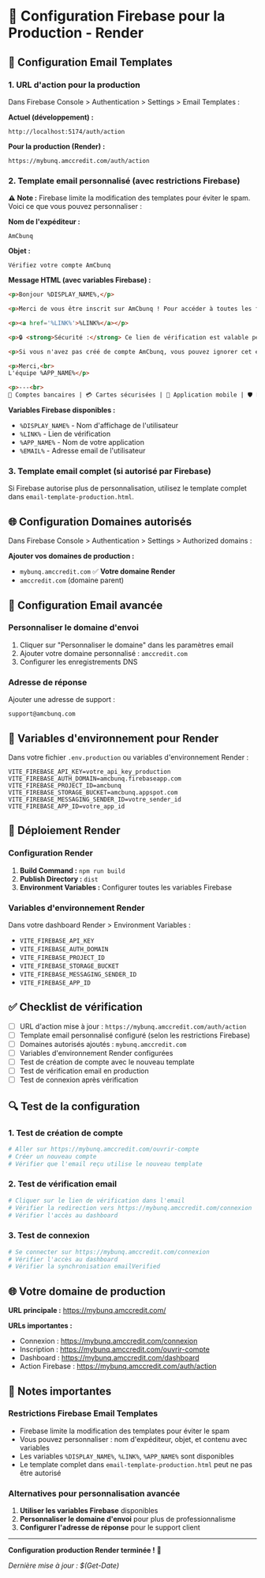 # 🚀 **Configuration Firebase pour la Production - Render**

## **📧 Configuration Email Templates**

### **1. URL d'action pour la production**

Dans Firebase Console > Authentication > Settings > Email Templates :

**Actuel (développement) :**
```
http://localhost:5174/auth/action
```

**Pour la production (Render) :**
```
https://mybunq.amccredit.com/auth/action
```

### **2. Template email personnalisé (avec restrictions Firebase)**

**⚠️ Note :** Firebase limite la modification des templates pour éviter le spam. Voici ce que vous pouvez personnaliser :

**Nom de l'expéditeur :**
```
AmCbunq
```

**Objet :**
```
Vérifiez votre compte AmCbunq
```

**Message HTML (avec variables Firebase) :**
```html
<p>Bonjour %DISPLAY_NAME%,</p>

<p>Merci de vous être inscrit sur AmCbunq ! Pour accéder à toutes les fonctionnalités de votre compte bancaire en ligne, veuillez confirmer votre adresse email en cliquant sur le lien ci-dessous.</p>

<p><a href='%LINK%'>%LINK%</a></p>

<p>🔒 <strong>Sécurité :</strong> Ce lien de vérification est valable pendant 24 heures.</p>

<p>Si vous n'avez pas créé de compte AmCbunq, vous pouvez ignorer cet email en toute sécurité.</p>

<p>Merci,<br>
L'équipe %APP_NAME%</p>

<p>---<br>
🏦 Comptes bancaires | 💳 Cartes sécurisées | 📱 Application mobile | 🛡️ Protection avancée</p>
```

**Variables Firebase disponibles :**
- `%DISPLAY_NAME%` - Nom d'affichage de l'utilisateur
- `%LINK%` - Lien de vérification
- `%APP_NAME%` - Nom de votre application
- `%EMAIL%` - Adresse email de l'utilisateur

### **3. Template email complet (si autorisé par Firebase)**

Si Firebase autorise plus de personnalisation, utilisez le template complet dans `email-template-production.html`.

## **🌐 Configuration Domaines autorisés**

Dans Firebase Console > Authentication > Settings > Authorized domains :

**Ajouter vos domaines de production :**
- `mybunq.amccredit.com` ✅ **Votre domaine Render**
- `amccredit.com` (domaine parent)

## **📧 Configuration Email avancée**

### **Personnaliser le domaine d'envoi**

1. Cliquer sur "Personnaliser le domaine" dans les paramètres email
2. Ajouter votre domaine personnalisé : `amccredit.com`
3. Configurer les enregistrements DNS

### **Adresse de réponse**

Ajouter une adresse de support :
```
support@amcbunq.com
```

## **🔧 Variables d'environnement pour Render**

Dans votre fichier `.env.production` ou variables d'environnement Render :

```env
VITE_FIREBASE_API_KEY=votre_api_key_production
VITE_FIREBASE_AUTH_DOMAIN=amcbunq.firebaseapp.com
VITE_FIREBASE_PROJECT_ID=amcbunq
VITE_FIREBASE_STORAGE_BUCKET=amcbunq.appspot.com
VITE_FIREBASE_MESSAGING_SENDER_ID=votre_sender_id
VITE_FIREBASE_APP_ID=votre_app_id
```

## **🚀 Déploiement Render**

### **Configuration Render**
1. **Build Command :** `npm run build`
2. **Publish Directory :** `dist`
3. **Environment Variables :** Configurer toutes les variables Firebase

### **Variables d'environnement Render**
Dans votre dashboard Render > Environment Variables :
- `VITE_FIREBASE_API_KEY`
- `VITE_FIREBASE_AUTH_DOMAIN`
- `VITE_FIREBASE_PROJECT_ID`
- `VITE_FIREBASE_STORAGE_BUCKET`
- `VITE_FIREBASE_MESSAGING_SENDER_ID`
- `VITE_FIREBASE_APP_ID`

## **✅ Checklist de vérification**

- [ ] URL d'action mise à jour : `https://mybunq.amccredit.com/auth/action`
- [ ] Template email personnalisé configuré (selon les restrictions Firebase)
- [ ] Domaines autorisés ajoutés : `mybunq.amccredit.com`
- [ ] Variables d'environnement Render configurées
- [ ] Test de création de compte avec le nouveau template
- [ ] Test de vérification email en production
- [ ] Test de connexion après vérification

## **🔍 Test de la configuration**

### **1. Test de création de compte**
```bash
# Aller sur https://mybunq.amccredit.com/ouvrir-compte
# Créer un nouveau compte
# Vérifier que l'email reçu utilise le nouveau template
```

### **2. Test de vérification email**
```bash
# Cliquer sur le lien de vérification dans l'email
# Vérifier la redirection vers https://mybunq.amccredit.com/connexion
# Vérifier l'accès au dashboard
```

### **3. Test de connexion**
```bash
# Se connecter sur https://mybunq.amccredit.com/connexion
# Vérifier l'accès au dashboard
# Vérifier la synchronisation emailVerified
```

## **🌐 Votre domaine de production**

**URL principale :** https://mybunq.amccredit.com/

**URLs importantes :**
- Connexion : https://mybunq.amccredit.com/connexion
- Inscription : https://mybunq.amccredit.com/ouvrir-compte
- Dashboard : https://mybunq.amccredit.com/dashboard
- Action Firebase : https://mybunq.amccredit.com/auth/action

## **📝 Notes importantes**

### **Restrictions Firebase Email Templates**
- Firebase limite la modification des templates pour éviter le spam
- Vous pouvez personnaliser : nom d'expéditeur, objet, et contenu avec variables
- Les variables `%DISPLAY_NAME%`, `%LINK%`, `%APP_NAME%` sont disponibles
- Le template complet dans `email-template-production.html` peut ne pas être autorisé

### **Alternatives pour personnalisation avancée**
1. **Utiliser les variables Firebase** disponibles
2. **Personnaliser le domaine d'envoi** pour plus de professionnalisme
3. **Configurer l'adresse de réponse** pour le support client

---

**Configuration production Render terminée !** 🎉

*Dernière mise à jour : $(Get-Date)*
